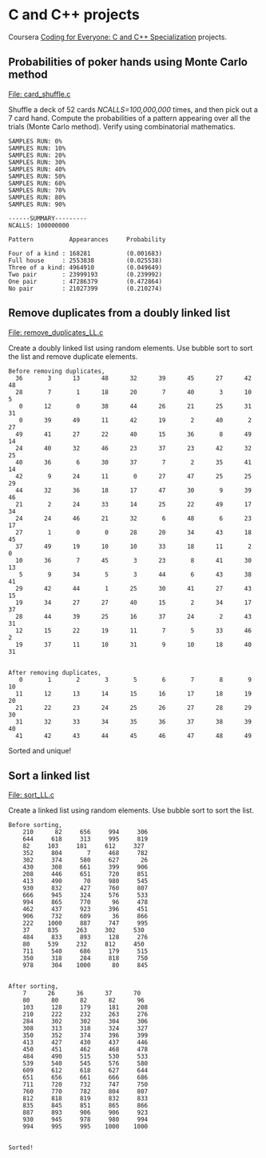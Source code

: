 # C and C++ projects
Coursera [Coding for Everyone: C and C++ Specialization](https://www.coursera.org/specializations/coding-for-everyone?) projects.

## Probabilities of poker hands using Monte Carlo method
[File: card_shuffle.c](/C%20projects/card_shuffle.c)

Shuffle a deck of 52 cards _NCALLS=100,000,000_ times, and then pick out a 7 card hand. Compute the probabilities of a pattern appearing over all the trials (Monte Carlo method). Verify using combinatorial mathematics.

    SAMPLES RUN: 0%
    SAMPLES RUN: 10%
    SAMPLES RUN: 20%
    SAMPLES RUN: 30%
    SAMPLES RUN: 40%
    SAMPLES RUN: 50%
    SAMPLES RUN: 60%
    SAMPLES RUN: 70%
    SAMPLES RUN: 80%
    SAMPLES RUN: 90%

    ------SUMMARY---------
    NCALLS: 100000000

    Pattern          Appearances     Probability

    Four of a kind : 168281          (0.001683)
    Full house     : 2553838         (0.025538)
    Three of a kind: 4964910         (0.049649)
    Two pair       : 23999193        (0.239992)
    One pair       : 47286379        (0.472864)
    No pair        : 21027399        (0.210274)

## Remove duplicates from a doubly linked list
[File: remove_duplicates_LL.c](/C%20projects/remove_duplicates_LL.c)

Create a doubly linked list using random elements. Use bubble sort to sort the list and remove duplicate elements.

    Before removing duplicates,
      36       3      13      48      32      39      45      27      42      48
      28       7       1      18      20       7      40       3      10       5
       0      12       0      38      44      26      21      25      31      31
       0      39      49      11      42      19       2      40       2      27
      49      41      27      22      40      15      36       8      49      14
      24      40      32      46      23      37      23      42      32      25
      40      36       6      30      37       7       2      35      41      14
      42       9      24      11       0      27      47      25      25      29
      44      32      36      18      17      47      30       9      39      46
      21       2      24      33      14      25      22      49      17      34
      24      24      46      21      32       6      48       6      23      17
      27       1       0       0      28      20      34      43      18      45
      37      49      19      10      10      33      18      11       2       0
      10      36       7      45       3      23       8      41      30      13
       5       9      34       5       3      44       6      43      38      41
      29      42      44       1      25      30      41      27      43      15
      19      34      27      27      40      15       2      34      17      37
      28      44      39      25      16      37      24       2      43      31
      12      15      22      19      11       7       5      33      46       2
      19      37      11      10      31       9      10      18      40      31


    After removing duplicates,
       0       1       2       3       5       6       7       8       9      10
      11      12      13      14      15      16      17      18      19      20
      21      22      23      24      25      26      27      28      29      30
      31      32      33      34      35      36      37      38      39      40
      41      42      43      44      45      46      47      48      49


Sorted and unique!

## Sort a linked list
[File: sort_LL.c](/C%20projects/sort_LL.c)

Create a linked list using random elements. Use bubble sort to sort the list.

    Before sorting,
        210      82     656     994     306
        644     618     313     995     819
        82     103     181     612     327
        352     804       7     468     782
        302     374     580     627      26
        430     308     661     399     906
        208     446     651     720     851
        413     490      70     980     545
        930     832     427     760     807
        666     945     324     576     533
        994     865     770      96     478
        462     437     923     396     451
        906     732     609      36     866
        222    1000     887     747     995
        37     835     263     302     530
        484     833     893     128     276
        80     539     232     812     450
        711     540     686     179     515
        350     318     284     818     750
        978     304    1000      80     845


    After sorting,
        7      26      36      37      70
        80      80      82      82      96
        103     128     179     181     208
        210     222     232     263     276
        284     302     302     304     306
        308     313     318     324     327
        350     352     374     396     399
        413     427     430     437     446
        450     451     462     468     478
        484     490     515     530     533
        539     540     545     576     580
        609     612     618     627     644
        651     656     661     666     686
        711     720     732     747     750
        760     770     782     804     807
        812     818     819     832     833
        835     845     851     865     866
        887     893     906     906     923
        930     945     978     980     994
        994     995     995    1000    1000


    Sorted!